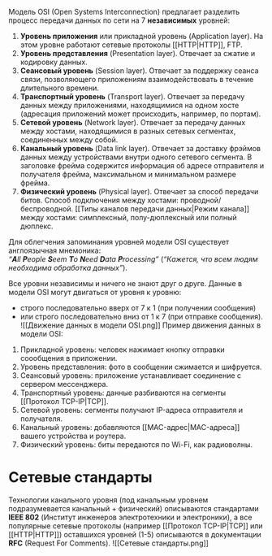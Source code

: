 Модель OSI (Open Systems Interconnection) предлагает разделить процесс передачи данных по сети на 7 **независимых** уровней:
1. **Уровень приложения** или прикладной уровень (Application layer). На этом уровне работают сетевые протоколы [[HTTP|HTTP]], FTP.
2. **Уровень представления** (Presentation layer). Отвечает за сжатие и кодировку данных.
3. **Сеансовый уровень** (Session layer). Отвечает за поддержку сеанса связи, позволяющего приложениям взаимодействовать в течение длительного времени.
4. **Транспортный уровень** (Transport layer). Отвечает за передачу данных между приложениями, находящимися на одном хосте (адресация приложений может происходить, например, по портам).
5. **Сетевой уровень** (Network layer). Отвечает за передачу данных между хостами, находящимися в разных сетевых сегментах, соединенных между собой.
6. **Канальный уровень** (Data link layer). Отвечает за доставку фрэймов данных между устройствами внутри одного сетевого сегмента. В заголовке фрейма содержится информация об адресе отправителя и получателя фрейма, максимальном и минимальном размере фрейма.
7. **Физический уровень** (Physical layer). Отвечает за способ передачи битов. 
   Способ подключения между хостами: проводной/беспроводной. 
   [[Типы каналов передачи данных|Режим канала]] между хостами: симплексный, полу-дюплексный или полный дюплекс.

Для облегчения запоминания уровней модели OSI существует англоязычная мнемоника:
_“**A**ll **P**eople **S**eem **T**o **N**eed **D**ata **P**rocessing”_ (_“Кажется, что всем людям необходима обработка данных”_).

Все уровни независимы и ничего не знают друг о друге. Данные в модели OSI могут двигаться от уровня к уровню:
- строго последовательно вверх от 7 к 1 (при получении сообщения) 
- или строго последовательно вниз от 1 к 7 (при отправке сообщения).
![[Движение данных в модели OSI.png]]
Пример движения данных в модели OSI:
1. Прикладной уровень: человек нажимает кнопку отправки соообщения в приложении.
2. Уровень представления: фото в сообщении сжимается и шифруется.
3. Сеансовый уровень: приложение устанавливает соединение с сервером мессенджера.
4. Транспортный уровень: данные разбиваются на сегменты [[Протокол TCP-IP|TCP]].
5. Сетевой уровень: сегменты получают IP-адреса отправителя и получателя.
6. Канальный уровень: добавляются [[МAC-адрес|MAC-адреса]] вашего устройства и роутера.
7. Физический уровень: биты передаются по Wi-Fi, как радиоволны.

# Сетевые стандарты
Технологии канального уровня (под канальным уровнем подразумевается канальный + физический) описываются стандартами **IEEE 802** (Институт инженеров электротехники и электроники), а все популярные сетевые протоколы (например [[Протокол TCP-IP|TCP]] или [[HTTP|HTTP]]) оставшихся уровней (1-5) описываются в документации **RFC** (Request For Comments).
![[Сетевые стандарты.png]]